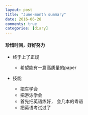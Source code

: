 ```yaml
---
layout: post
title: "June-month summary"
date: 2016-06-28
comments: true
categories: [diary]
---
```

#### 珍惜时间，好好努力

 * 终于上了正规
   - 希望能有一篇高质量的paper
 
 * 技能
   - 把车学会
   - 把游泳学会
   - 首先把英语练好， 会几本的粤语
   - 把英语考试过了